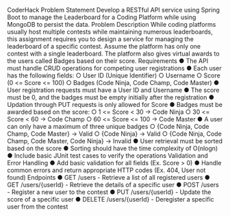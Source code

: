 CoderHack
Problem Statement
Develop a RESTful API service using Spring Boot to manage the Leaderboard for a Coding Platform while using MongoDB to persist the data.
Problem Description
While coding platforms usually host multiple contests while maintaining numerous leaderboards, this assignment requires you to design a service for managing the leaderboard of a specific contest. Assume the platform has only one contest with a single leaderboard. The platform also gives virtual awards to the users called Badges based on their score.
Requirements
●	The API must handle CRUD operations for competing user registrations
●	Each user has the following fields: 
○	User ID (Unique Identifier)
○	Username
○	Score (0 <= Score <= 100)
○	Badges (Code Ninja, Code Champ, Code Master)
●	User registration requests must have a User ID and Username
●	The score must be 0, and the badges must be empty initially after the registration
●	Updation through PUT requests is only allowed for Score
●	Badges must be awarded based on the score:
○	1 <= Score < 30 -> Code Ninja
○	30 <= Score < 60 -> Code Champ
○	60 <= Score <= 100 -> Code Master
●	A user can only have a maximum of three unique badges
○	{Code Ninja, Code Champ, Code Master} -> Valid
○	{Code Ninja} -> Valid
○	{Code Ninja, Code Champ, Code Master, Code Ninja} -> Invalid
●	User retrieval must be sorted based on the score
●	Sorting should have the time complexity of O(nlogn)
●	Include basic JUnit test cases to verify the operations
Validation and Error Handling
●	Add basic validation for all fields (Ex. Score > 0)
●	Handle common errors and return appropriate HTTP codes (Ex. 404, User not found)
Endpoints
●	GET /users - Retrieve a list of all registered users
●	GET /users/{userId} - Retrieve the details of a specific user
●	POST /users - Register a new user to the contest
●	PUT /users/{userId} - Update the score of a specific user
●	DELETE /users/{userId} - Deregister a specific user from the contest

